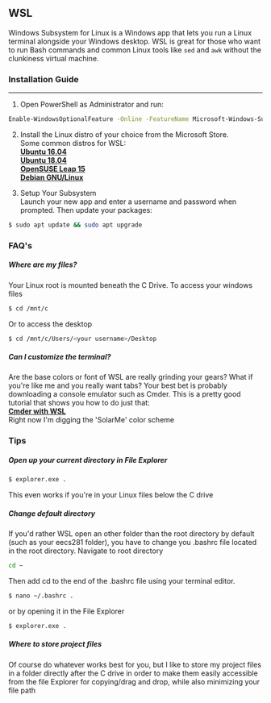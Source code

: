 WSL
-------

Windows Subsystem for Linux is a Windows app that lets you run a Linux terminal alongside your Windows desktop. WSL is great for those who want to run Bash commands and common Linux tools like `sed` and `awk` without the clunkiness virtual machine.


### Installation Guide
---
1. Open PowerShell as Administrator and run:
```sh
Enable-WindowsOptionalFeature -Online -FeatureName Microsoft-Windows-Subsystem-Linux
```
2. Install the Linux distro of your choice from the Microsoft Store.   
Some common distros for WSL:   
  **[Ubuntu 16.04](https://www.microsoft.com/en-us/p/ubuntu-1604-lts/9pjn388hp8c9?rtc=1&activetab=pivot:overviewtab)**   
  **[Ubuntu 18.04](https://www.microsoft.com/en-us/p/ubuntu-1804-lts/9n9tngvndl3q?rtc=1&activetab=pivot:overviewtab)**   
  **[OpenSUSE Leap 15](https://www.microsoft.com/en-us/p/opensuse-leap-15/9n1tb6fpvj8c?rtc=1&activetab=pivot:overviewtab)**   
  **[Debian GNU/Linux](https://www.microsoft.com/en-us/p/debian/9msvkqc78pk6?rtc=1&activetab=pivot:overviewtab)**

3. Setup Your Subsystem   
Launch your new app and enter a username and password when prompted.
Then update your packages:
~~~ bash
$ sudo apt update && sudo apt upgrade
~~~

### FAQ's
##### Where are my files?
Your Linux root is mounted beneath the C Drive. To access your windows files
~~~ bash
$ cd /mnt/c
~~~

Or to access the desktop

~~~ bash
$ cd /mnt/c/Users/<your username>/Desktop
~~~

##### Can I customize the terminal?
Are the base colors or font of WSL are really grinding your gears? What if you're like me and you really want tabs? Your best bet is probably downloading a console emulator such as Cmder.
This is a pretty good tutorial that shows you how to do just that:  
**[Cmder with WSL](https://jackwarren.info/blog/cmder)**  
Right now I'm digging the 'SolarMe' color scheme


### Tips
##### Open up your current directory in File Explorer
~~~ bash
$ explorer.exe .
~~~

This even works if you're in your Linux files below the C drive

##### Change default directory
If you'd rather WSL open an other folder than the root directory by default (such as your eecs281 folder), you have to change you .bashrc file located in the root directory.
Navigate to root directory
~~~ bash
cd ~
~~~
Then add cd <default directory> to the end of the .bashrc file using your terminal editor.
~~~ bash
$ nano ~/.bashrc .
~~~
or by opening it in the File Explorer

~~~ bash
$ explorer.exe .
~~~

##### Where to store project files
Of course do whatever works best for you, but I like to store my project files in a folder directly after the C drive in order to make them easily accessible from the file Explorer for copying/drag and drop, while also minimizing your file path
